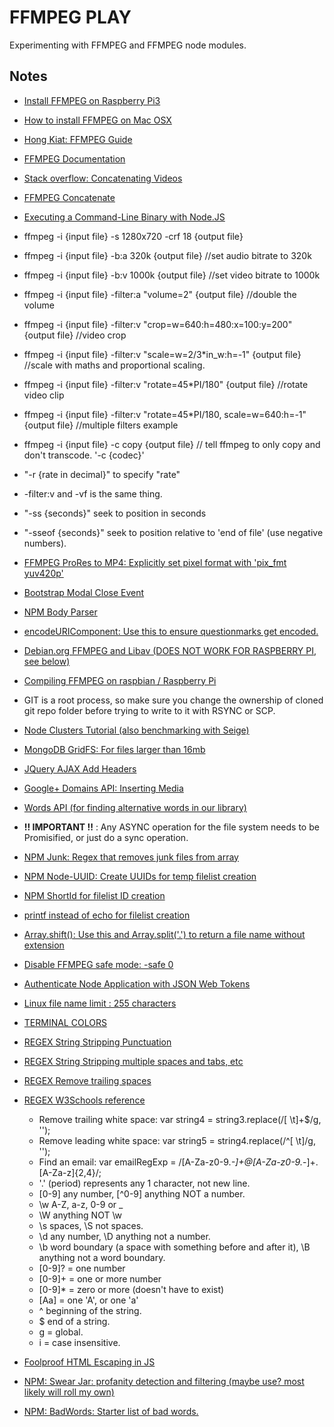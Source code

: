 # FFMPEG PLAY
Experimenting with FFMPEG and FFMPEG node modules.

## Notes
- [Install FFMPEG on Raspberry Pi3](http://hannes.enjoys.it/blog/2016/03/ffmpeg-on-raspbian-raspberry-pi/)
- [How to install FFMPEG on Mac OSX](http://www.renevolution.com/ffmpeg/2013/03/16/how-to-install-ffmpeg-on-mac-os-x.html)
- [Hong Kiat: FFMPEG Guide](http://www.hongkiat.com/blog/ffmpeg-guide/)
- [FFMPEG Documentation](https://ffmpeg.org/ffmpeg.html)
- [Stack overflow: Concatenating Videos](http://stackoverflow.com/questions/7333232/concatenate-two-mp4-files-using-ffmpeg)
- [FFMPEG Concatenate](https://trac.ffmpeg.org/wiki/Concatenate)
- [Executing a Command-Line Binary with Node.JS](http://stackoverflow.com/questions/20643470/execute-a-command-line-binary-with-node-js)
- ffmpeg -i {input file} -s 1280x720 -crf 18 {output file}
- ffmpeg -i {input file} -b:a 320k {output file}    //set audio bitrate to 320k
- ffmpeg -i {input file} -b:v 1000k {output file}   //set video bitrate to 1000k
- ffmpeg -i {input file} -filter:a "volume=2" {output file}     //double the volume
- ffmpeg -i {input file} -filter:v "crop=w=640:h=480:x=100:y=200" {output file}   //video crop
- ffmpeg -i {input file} -filter:v "scale=w=2/3*in_w:h=-1" {output file}           //scale with maths and proportional scaling.
- ffmpeg -i {input file} -filter:v "rotate=45*PI/180" {output file}     //rotate video clip
- ffmpeg -i {input file} -filter:v "rotate=45*PI/180, scale=w=640:h=-1" {output file}   //multiple filters example
- ffmpeg -i {input file} -c copy {output file}      // tell ffmpeg to only copy and don't transcode. '-c {codec}'
- "-r {rate in decimal}" to specify "rate"
- -filter:v and -vf is the same thing.
- "-ss {seconds}" seek to position in seconds
- "-sseof {seconds}" seek to position relative to 'end of file' (use negative numbers).
- [FFMPEG ProRes to MP4: Explicitly set pixel format with 'pix_fmt yuv420p'](http://superuser.com/questions/855678/ffmpeg-mov-prores-to-mp4)
- [Bootstrap Modal Close Event](http://www.coding-issues.com/2014/06/bootstrap-modal-close-event.html)
- [NPM Body Parser](https://www.npmjs.com/package/body-parser)
- [encodeURIComponent: Use this to ensure questionmarks get encoded.](https://developer.mozilla.org/en-US/docs/Web/JavaScript/Reference/Global_Objects/encodeURIComponent)
- [Debian.org FFMPEG and Libav (DOES NOT WORK FOR RASPBERRY PI, see below)](https://wiki.debian.org/ffmpeg)
- [Compiling FFMPEG on raspbian / Raspberry Pi](http://hannes.enjoys.it/blog/2016/03/ffmpeg-on-raspbian-raspberry-pi/)
- GIT is a root process, so make sure you change the ownership of cloned git repo folder before trying to write to it with RSYNC or SCP.
- [Node Clusters Tutorial (also benchmarking with Seige)](http://rowanmanning.com/posts/node-cluster-and-express/)
- [MongoDB GridFS: For files larger than 16mb](https://docs.mongodb.com/v3.0/core/gridfs/)
- [JQuery AJAX Add Headers](http://api.jquery.com/jquery.ajax/)
- [Google+ Domains API: Inserting Media](https://developers.google.com/+/domains/api/media/insert)
- [Words API (for finding alternative words in our library)](https://www.wordsapi.com/)
- **!! IMPORTANT !!** : Any ASYNC operation for the file system needs to be Promisified, or just do a sync operation.
- [NPM Junk: Regex that removes junk files from array](https://www.npmjs.com/package/junk)
- [NPM Node-UUID: Create UUIDs for temp filelist creation](https://www.npmjs.com/package/node-uuid)
- [NPM ShortId for filelist ID creation](https://www.npmjs.com/package/shortid)
- [printf instead of echo for filelist creation](http://unix.stackexchange.com/questions/65803/why-is-printf-better-than-echo)
- [Array.shift(): Use this and Array.split('.') to return a file name without extension](http://www.w3schools.com/jsref/jsref_shift.asp)
- [Disable FFMPEG safe mode: -safe 0](http://stackoverflow.com/questions/38996925/ffmpeg-concat-unsafe-file-name)
- [Authenticate Node Application with JSON Web Tokens](https://scotch.io/tutorials/authenticate-a-node-js-api-with-json-web-tokens)
- [Linux file name limit : 255 characters](http://serverfault.com/questions/9546/filename-length-limits-on-linux)
- [TERMINAL COLORS](http://jafrog.com/2013/11/23/colors-in-terminal.html)
- [REGEX String Stripping Punctuation](http://stackoverflow.com/questions/4328500/how-can-i-strip-all-punctuation-from-a-string-in-javascript-using-regex)
- [REGEX String Stripping multiple spaces and tabs, etc](http://stackoverflow.com/questions/1981349/regex-to-replace-multiple-spaces-with-a-single-space)
- [REGEX Remove trailing spaces](http://stackoverflow.com/questions/9532340/how-to-remove-trailing-white-spaces-using-a-regular-expression-without-removing)
- [REGEX W3Schools reference](http://www.w3schools.com/jsref/jsref_obj_regexp.asp)
    - Remove trailing white space:    var string4 = string3.replace(/[ \t]+$/g, '');
    - Remove leading white space:    var string5 = string4.replace(/^[ \t]/g, '');
    - Find an email:    var emailRegExp = /[A-Za-z0-9._-]+@[A-Za-z0-9._-]+\.[A-Za-z]{2,4}/;
    - '.' (period) represents any 1 character, not new line.
    - [0-9] any number, [^0-9] anything NOT a number.
    - \w A-Z, a-z, 0-9 or _
    - \W anything NOT \w
    - \s spaces, \S not spaces.
    - \d any number, \D anything not a number.
    - \b word boundary (a space with something before and after it), \B anything not a word boundary.
    - [0-9]? = one number
    - [0-9]+ = one or more number
    - [0-9]* = zero or more (doesn't have to exist)
    - [Aa] = one 'A', or one 'a'
    - ^ beginning of the string.
    - $ end of a string.
    - g = global.
    - i = case insensitive.


- [Foolproof HTML Escaping in JS](http://shebang.brandonmintern.com/foolproof-html-escaping-in-javascript/)
- [NPM: Swear Jar: profanity detection and filtering (maybe use? most likely will roll my own)](https://www.npmjs.com/package/swearjar)
- [NPM: BadWords: Starter list of bad words.](https://github.com/MauriceButler/badwords)


